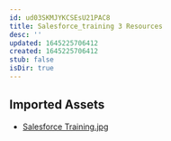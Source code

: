 ```yaml
---
id: ud03SKMJYKCSEsU21PAC8
title: Salesforce_training 3 Resources
desc: ''
updated: 1645225706412
created: 1645225706412
stub: false
isDir: true
---
```

## Imported Assets
- [Salesforce Training.jpg](/assets/salesforce-training.jpg)
